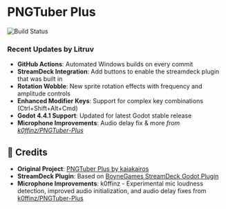 # PNGTuber Plus

![Build Status](https://github.com/litruv/PNGTuber-Plus/workflows/Build%20Windows/badge.svg)

### Recent Updates by Litruv 
- **GitHub Actions**: Automated Windows builds on every commit
- **StreamDeck Integration**: Add buttons to enable the streamdeck plugin that was built in
- **Rotation Wobble**: New sprite rotation effects with frequency and amplitude controls
- **Enhanced Modifier Keys**: Support for complex key combinations (Ctrl+Shift+Alt+Cmd)
- **Godot 4.4.1 Support**: Updated for latest Godot stable release
- **Microphone Improvements**: Audio delay fix & more *from [k0ffinz/PNGTuber-Plus](https://github.com/k0ffinz/PNGTuber-Plus)*

## 🙏 Credits

- **Original Project**: [PNGTuber Plus by kaiakairos](https://github.com/kaiakairos/PNGTuber-Plus)
- **StreamDeck Plugin**: Based on [BoyneGames StreamDeck Godot Plugin](https://github.com/BoyneGames/streamdeck-godot-plugin)
- **Microphone Improvements**: k0ffinz - Experimental mic loudness detection, improved audio initialization, and audio delay fixes from [k0ffinz/PNGTuber-Plus](https://github.com/k0ffinz/PNGTuber-Plus)